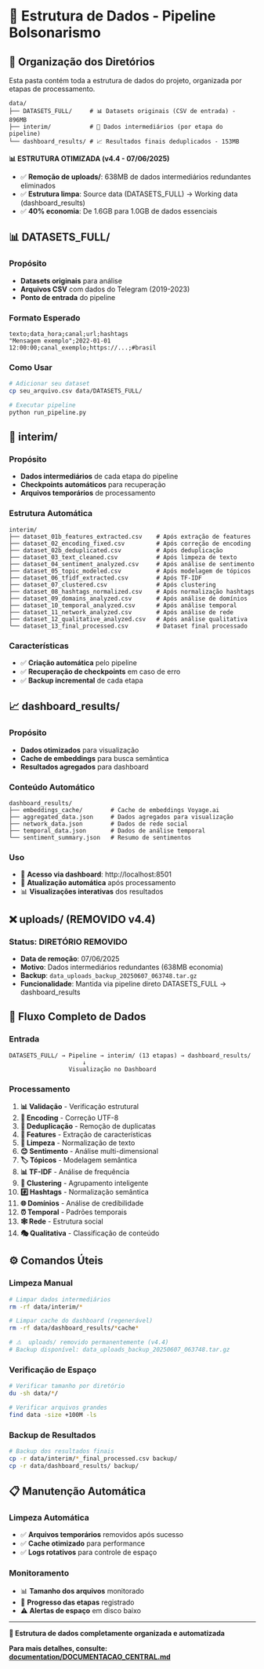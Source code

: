 # 📁 Estrutura de Dados - Pipeline Bolsonarismo

## 🎯 **Organização dos Diretórios**

Esta pasta contém toda a estrutura de dados do projeto, organizada por etapas de processamento.

```
data/
├── DATASETS_FULL/     # 📊 Datasets originais (CSV de entrada) - 896MB
├── interim/           # 🔄 Dados intermediários (por etapa do pipeline)
└── dashboard_results/ # 📈 Resultados finais deduplicados - 153MB
```

**📊 ESTRUTURA OTIMIZADA (v4.4 - 07/06/2025)**
- ✅ **Remoção de uploads/**: 638MB de dados intermediários redundantes eliminados
- ✅ **Estrutura limpa**: Source data (DATASETS_FULL) → Working data (dashboard_results)
- ✅ **40% economia**: De 1.6GB para 1.0GB de dados essenciais

## 📊 **DATASETS_FULL/**

### **Propósito**
- **Datasets originais** para análise
- **Arquivos CSV** com dados do Telegram (2019-2023)
- **Ponto de entrada** do pipeline

### **Formato Esperado**
```csv
texto;data_hora;canal;url;hashtags
"Mensagem exemplo";2022-01-01 12:00:00;canal_exemplo;https://...;#brasil
```

### **Como Usar**
```bash
# Adicionar seu dataset
cp seu_arquivo.csv data/DATASETS_FULL/

# Executar pipeline
python run_pipeline.py
```

## 🔄 **interim/**

### **Propósito**
- **Dados intermediários** de cada etapa do pipeline
- **Checkpoints automáticos** para recuperação
- **Arquivos temporários** de processamento

### **Estrutura Automática**
```
interim/
├── dataset_01b_features_extracted.csv    # Após extração de features
├── dataset_02_encoding_fixed.csv         # Após correção de encoding
├── dataset_02b_deduplicated.csv          # Após deduplicação
├── dataset_03_text_cleaned.csv           # Após limpeza de texto
├── dataset_04_sentiment_analyzed.csv     # Após análise de sentimento
├── dataset_05_topic_modeled.csv          # Após modelagem de tópicos
├── dataset_06_tfidf_extracted.csv        # Após TF-IDF
├── dataset_07_clustered.csv              # Após clustering
├── dataset_08_hashtags_normalized.csv    # Após normalização hashtags
├── dataset_09_domains_analyzed.csv       # Após análise de domínios
├── dataset_10_temporal_analyzed.csv      # Após análise temporal
├── dataset_11_network_analyzed.csv       # Após análise de rede
├── dataset_12_qualitative_analyzed.csv   # Após análise qualitativa
└── dataset_13_final_processed.csv        # Dataset final processado
```

### **Características**
- ✅ **Criação automática** pelo pipeline
- ✅ **Recuperação de checkpoints** em caso de erro
- ✅ **Backup incremental** de cada etapa

## 📈 **dashboard_results/**

### **Propósito**
- **Dados otimizados** para visualização
- **Cache de embeddings** para busca semântica
- **Resultados agregados** para dashboard

### **Conteúdo Automático**
```
dashboard_results/
├── embeddings_cache/        # Cache de embeddings Voyage.ai
├── aggregated_data.json     # Dados agregados para visualização
├── network_data.json        # Dados de rede social
├── temporal_data.json       # Dados de análise temporal
└── sentiment_summary.json   # Resumo de sentimentos
```

### **Uso**
- 🎯 **Acesso via dashboard**: http://localhost:8501
- 🔄 **Atualização automática** após processamento
- 📊 **Visualizações interativas** dos resultados

## ❌ **uploads/ (REMOVIDO v4.4)**

### **Status: DIRETÓRIO REMOVIDO**
- **Data de remoção**: 07/06/2025
- **Motivo**: Dados intermediários redundantes (638MB economia)
- **Backup**: `data_uploads_backup_20250607_063748.tar.gz`
- **Funcionalidade**: Mantida via pipeline direto DATASETS_FULL → dashboard_results

## 🔄 **Fluxo Completo de Dados**

### **Entrada**
```
DATASETS_FULL/ → Pipeline → interim/ (13 etapas) → dashboard_results/
                     ↓
                 Visualização no Dashboard
```

### **Processamento**
1. **📊 Validação** - Verificação estrutural
2. **🔧 Encoding** - Correção UTF-8
3. **🔄 Deduplicação** - Remoção de duplicatas
4. **🎯 Features** - Extração de características
5. **🧹 Limpeza** - Normalização de texto
6. **😊 Sentimento** - Análise multi-dimensional
7. **🏷️ Tópicos** - Modelagem semântica
8. **📊 TF-IDF** - Análise de frequência
9. **🎯 Clustering** - Agrupamento inteligente
10. **#️⃣ Hashtags** - Normalização semântica
11. **🌐 Domínios** - Análise de credibilidade
12. **⏰ Temporal** - Padrões temporais
13. **🕸️ Rede** - Estrutura social
14. **🎭 Qualitativa** - Classificação de conteúdo

## ⚙️ **Comandos Úteis**

### **Limpeza Manual**
```bash
# Limpar dados intermediários
rm -rf data/interim/*

# Limpar cache do dashboard (regenerável)
rm -rf data/dashboard_results/*cache*

# ⚠️  uploads/ removido permanentemente (v4.4)
# Backup disponível: data_uploads_backup_20250607_063748.tar.gz
```

### **Verificação de Espaço**
```bash
# Verificar tamanho por diretório
du -sh data/*/

# Verificar arquivos grandes
find data -size +100M -ls
```

### **Backup de Resultados**
```bash
# Backup dos resultados finais
cp -r data/interim/*_final_processed.csv backup/
cp -r data/dashboard_results/ backup/
```

## 📋 **Manutenção Automática**

### **Limpeza Automática**
- ✅ **Arquivos temporários** removidos após sucesso
- ✅ **Cache otimizado** para performance
- ✅ **Logs rotativos** para controle de espaço

### **Monitoramento**
- 📊 **Tamanho dos arquivos** monitorado
- 🔄 **Progresso das etapas** registrado
- ⚠️ **Alertas de espaço** em disco baixo

---

**📁 Estrutura de dados completamente organizada e automatizada**

**Para mais detalhes, consulte: [documentation/DOCUMENTACAO_CENTRAL.md](../documentation/DOCUMENTACAO_CENTRAL.md)**